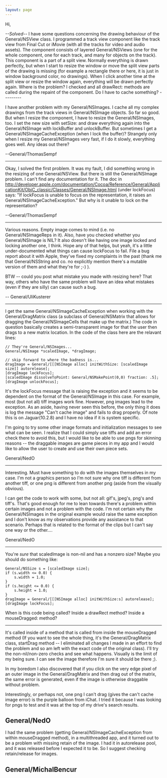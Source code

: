 ```yaml
---
layout: page
---
```


Hi,

*--Solved--*
I have some questions concerning the drawing behaviour of the General/NSView class. I programmed a track view component like the track view from Final Cut or iMovie (with all the tracks for video and audio assets). The component consists of layered General/NSViews (one for the whole component, one for each track, and many for objects on the track). This component is a part of a split view. Normally everything is drawn perfectly, but when I start to resize the window or move the split view parts of the drawing is missing (for example a rectangle there or here, it is just in window background color, no drawings). When I click another time at the split view or resize the window again, everything will be drawn perfectly again. Where is the problem? I checked and all drawRect: methods are called during the repaint of the component. Do I have to cache something?
*---------*

I have another problem with my General/NSImages. I cache all my complex drawings from the track views in General/NSImage objects. So far so good. But when I resize the component, I have to resize the General/NSImages, too. I set the new size with setSize: and draw everything again into the General/NSImage with lockBuffer and unlockBuffer. But sometimes I get a General/NSImageCacheException (when I lock the buffer)? Strangely only when I resize my General/NSImages very fast, if I do it slowly, everything goes well. Any ideas out there? 

--General/ThomasSempf

----

Okay, I solved the first problem. It was my fault, I did something wrong in the resizing of one General/NSView. But there is still the General/NSImage problem. I can't find any documentation for it. The doc in http://developer.apple.com/documentation/Cocoa/Reference/General/ApplicationKit/ObjC_classic/Classes/General/NSImage.html (under lockFocus) says: "If lockFocus is unable to focus on the representation, it raises an General/NSImageCacheException." But why is it unable to lock on the representation?  

--General/ThomasSempf

----

Various reasons. Empty image comes to mind (i.e. no General/NSImageReps in it). Also, have you checked whether you General/NSImage is NIL? It also doesn't like having one image locked and locking another one, I think. Hope any of that helps, but yeah, it's a little under-documented what things can cause lockFocus to fail. File a bug report about it with Apple, they've fixed my complaints in the past (thank me that General/NSString and co. no explicitly mention there's a mutable version of them and what they're for ;-) ).

BTW -- could you post what mistake you made with resizing here? That way, others who have the same problem will have an idea what mistakes (even if they are silly) can cause such a bug.

-- General/UliKusterer

----

I get the same General/NSImageCacheException when working with the General/DragMatrix class (a subclass of General/NSMatrix that allows for dragging the General/NSImageCells that make up the matrix.)  The code in question basically creates a semi-transparent image for that the user then drags to a new matrix location. In the code of the class here are the relavant lines:

    
    // They're General/NSImages...
    General/NSImage *scaledImage, *dragImage;
    
    // skip forward to where the badness is...
    dragImage = General/[[[NSImage alloc] initWithSize: [scaledImage size]] autorelease];
    [dragImage lockFocus];
    [scaledImage dissolveToPoint: General/NSMakePoint(0,0) fraction: .5];
    [dragImage unlockFocus];


It's the lockFocus message that is raising the exception and it seems to be dependent on the format of the General/NSImage in this case. For  example, most (but not all) tiff images work fine. However, png images lead to the exception. As an aside, having never seen this before, the only thing it does is log the message "Can't cache image" and fails to drag properly. Of note this is on Jaguar(10.2.8) and I have no idea if it is system specific.

I'm going to try some other image formats and initialization messages to see what can be seen. I realize that I could simply use tiffs and add an error check there to avoid this, but I would like to be able to use pngs for skinning reasons -- the draggable images are game pieces in my app and I would like to allow the user to create and use their own piece sets.

General/NedO

----

Interesting. Must have something to do with the images themselves in my case. I'm not a graphics person so I'm not sure why one tiff is different from another tiff, or one png is different from another png (aside from the visually obvious).

I can get the code to work with some, but not all: gif's, jpeg's, png's and tiff's. That's good enough for me to lean towards there's a problem within certain images and not a problem with the code. I'm not certain why the General/NSImages in the original example would raise the same exception and I don't know as my observations provide any assistance to that scenario. Perhaps that is related to the format of the clips but I can't say one way or the other....

General/NedO

----

You're *sure* that     scaledImage is non-nil and has a nonzero size? Maybe you should do something like:

    
    General/NSSize s = [scaledImage size];
    if (s.width <= 0.0) {
        s.width = 1.0;
    }
    if (s.height <= 0.0) {
        s.height = 1.0;
    }
    dragImage = General/[[[NSImage alloc] initWithSize:s] autorelease];
    [dragImage lockFocus];


When is this code being called? Inside a     drawRect method? Inside a     mouseDragged: method?

----
It's called inside of a method that is called from inside the mouseDragged method (If you want to see the whole thing, it's the General/DragMatrix class, startDrag method -- I eliminated all changes I made in an effort to find the problem and so am left with the exact code of the original class). I'll try the non-nil/non-zero checks and see what happens. Visually is the limit of my being sure. I can see the image therefore I'm sure it should be there ;).

In my boredom I also discovered that if you click on the very edge pixel of an outer image in the General/DragMatrix and then drag out of the matrix, the same error is generated, even if the image is otherwise draggable without problem.

Interestingly, or perhaps not, one png I can't drag (gives the can't cache image error) is the purple balloon from iChat. I tried it because I was looking for pngs to test and it was at the top of my drive's search results.

General/NedO
----
I had the same problem (getting General/NSImageCacheException from within mouseDragged method), in a multithreaded app, and it turned out to be a problem with missing retain of the image. I had it in autorelease pool, and it was released before I expected it to be. So I suggest checking retain/release for images. 

General/MichalBencur
----